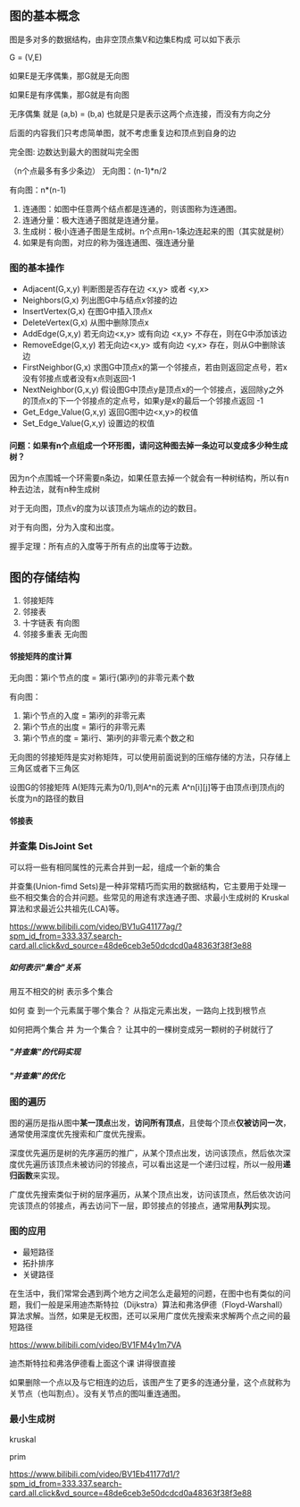 ## 图的基本概念
图是多对多的数据结构，由非空顶点集V和边集E构成 可以如下表示

G = (V,E)

如果E是无序偶集，那G就是无向图

如果E是有序偶集，那G就是有向图

无序偶集 就是 (a,b) = (b,a) 也就是只是表示这两个点连接，而没有方向之分

后面的内容我们只考虑简单图，就不考虑重复边和顶点到自身的边


完全图: 边数达到最大的图就叫完全图

（n个点最多有多少条边）
无向图：(n-1)*n/2

有向图：n*(n-1)

1. 连通图：如图中任意两个结点都是连通的，则该图称为连通图。
2. 连通分量：极大连通子图就是连通分量。
3. 生成树：极小连通子图是生成树。n个点用n-1条边连起来的图（其实就是树）
4. 如果是有向图，对应的称为强连通图、强连通分量

### 图的基本操作
- Adjacent(G,x,y)		判断图是否存在边 <x,y> 或者 <y,x>
- Neighbors(G,x)    	列出图G中与结点x邻接的边
- InsertVertex(G,x) 	在图G中插入顶点x
- DeleteVertex(G,x) 	从图中删除顶点x
- AddEdge(G,x,y)    	若无向边<x,y> 或有向边 <x,y> 不存在，则在G中添加该边
- RemoveEdge(G,x,y) 	若无向边<x,y> 或有向边 <y,x> 存在，则从G中删除该边
- FirstNeighbor(G,x)	求图G中顶点x的第一个邻接点，若由则返回定点号，若x没有邻接点或者没有x点则返回-1
- NextNeighbor(G,x,y)   假设图G中顶点y是顶点x的一个邻接点，返回除y之外的顶点x的下一个邻接点的定点号，如果y是x的最后一个邻接点返回 -1
- Get_Edge_Value(G,x,y)	返回G图中边<x,y>的权值
- Set_Edge_Value(G,x,y) 设置边的权值

#### 问题：如果有n个点组成一个环形图，请问这种图去掉一条边可以变成多少种生成树？
因为n个点围城一个环需要n条边，如果任意去掉一个就会有一种树结构，所以有n种去边法，就有n种生成树


对于无向图，顶点v的度为以该顶点为端点的边的数目。

对于有向图，分为入度和出度。

握手定理：所有点的入度等于所有点的出度等于边数。

## 图的存储结构
1. 邻接矩阵
2. 邻接表
3. 十字链表    有向图
4. 邻接多重表  无向图

#### 邻接矩阵的度计算
无向图：第i个节点的度 = 第i行(第i列)的非零元素个数

有向图：
1. 第i个节点的入度 = 第i列的非零元素
2. 第i个节点的出度 = 第i行的非零元素
3. 第i个节点的度 = 第i行、第i列的非零元素个数之和

无向图的邻接矩阵是实对称矩阵，可以使用前面说到的压缩存储的方法，只存储上三角区或者下三角区

设图G的邻接矩阵 A(矩阵元素为0/1),则A^n的元素 A^n[i][j]等于由顶点i到顶点j的长度为n的路径的数目

#### 邻接表


### 并查集 DisJoint Set
可以将一些有相同属性的元素合并到一起，组成一个新的集合

并查集(Union-fimd Sets)是一种非常精巧而实用的数据结构，它主要用于处理一些不相交集合的合并问题。些常见的用途有求连通子图、求最小生成树的 Kruskal 算法和求最近公共祖先(LCA)等。

https://www.bilibili.com/video/BV1uG41177ag/?spm_id_from=333.337.search-card.all.click&vd_source=48de6ceb3e50dcdcd0a48363f38f3e88
##### 如何表示"集合"关系
用互不相交的树 表示多个集合

如何 查 到一个元素属于哪个集合？
从指定元素出发，一路向上找到根节点

如何把两个集合 并 为一个集合？
让其中的一棵树变成另一颗树的子树就行了

##### "并查集"的代码实现



##### "并查集"的优化


### 图的遍历
图的遍历是指从图中**某一顶点**出发，**访问所有顶点**，且使每个顶点**仅被访问一次**，通常使用深度优先搜索和广度优先搜索。

深度优先遍历是树的先序遍历的推广，从某个顶点出发，访问该顶点，然后依次深度优先遍历该顶点未被访问的邻接点，可以看出这是一个递归过程，所以一般用**递归函数**来实现。

广度优先搜索类似于树的层序遍历，从某个顶点出发，访问该顶点，然后依次访问完该顶点的邻接点，再去访问下一层，即邻接点的邻接点，通常用**队列**实现。

### 图的应用
- 最短路径
- 拓扑排序
- 关键路径

在生活中，我们常常会遇到两个地方之间怎么走最短的问题，在图中也有类似的问题，我们一般是采用迪杰斯特拉（Dijkstra）算法和弗洛伊德（Floyd-Warshall）算法求解。当然，如果是无权图，还可以采用广度优先搜索来求解两个点之间的最短路径

https://www.bilibili.com/video/BV1FM4y1m7VA

迪杰斯特拉和弗洛伊德看上面这个课  讲得很直接


如果删除一个点以及与它相连的边后，该图产生了更多的连通分量，这个点就称为关节点（也叫割点）。没有关节点的图叫重连通图。

### 最小生成树
kruskal

prim

https://www.bilibili.com/video/BV1Eb41177d1/?spm_id_from=333.337.search-card.all.click&vd_source=48de6ceb3e50dcdcd0a48363f38f3e88